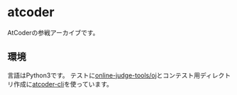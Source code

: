 # atcoder
AtCoderの参戦アーカイブです。

## 環境
言語はPython3です。
テストに[online-judge-tools/oj](https://github.com/online-judge-tools/oj)とコンテスト用ディレクトリ作成に[atcoder-cli](https://www.npmjs.com/package/atcoder-cli)を使っています。
